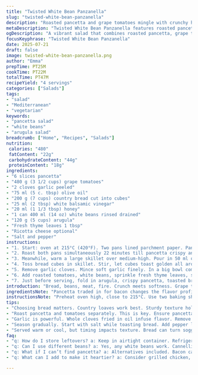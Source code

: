 ```yaml
---
title: "Twisted White Bean Panzanella"
slug: "twisted-white-bean-panzanella"
description: "Roasted pancetta and grape tomatoes mingle with crunchy herbed bread chunks, white beans, and peppery greens. Garlic-infused olive oil crisps the bread; honey and white balsamic vinegar add sharp sweetness. A twist: pancetta replaces bacon, cherry tomatoes swapped for grape tomatoes, fresh thyme tossed in. Quick roast, pan-dry, mix. Rustic, vibrant salad blending soft and crunchy textures for four servings."
metaDescription: "Twisted White Bean Panzanella features roasted pancetta, grape tomatoes, and crispy bread with peppery arugula. A rustic Mediterranean salad with textures."
ogDescription: "A vibrant salad that combines roasted pancetta, grape tomatoes, and crunchy herbed bread. Perfect for a rustic Mediterranean meal."
focusKeyphrase: "Twisted White Bean Panzanella"
date: 2025-07-21
draft: false
image: twisted-white-bean-panzanella.png
author: "Emma"
prepTime: PT25M
cookTime: PT22M
totalTime: PT47M
recipeYield: "4 servings"
categories: ["Salads"]
tags:
- "salad"
- "Mediterranean"
- "vegetarian"
keywords:
- "pancetta salad"
- "white beans"
- "arugula salad"
breadcrumb: ["Home", "Recipes", "Salads"]
nutrition: 
 calories: "480"
 fatContent: "22g"
 carbohydrateContent: "44g"
 proteinContent: "18g"
ingredients:
- "6 slices pancetta"
- "480 g (3 1/2 cups) grape tomatoes"
- "2 cloves garlic peeled"
- "75 ml (5 c. tbsp) olive oil"
- "200 g (7 cups) country bread cut into cubes"
- "25 ml (2 tbsp) white balsamic vinegar"
- "20 ml (1 1/3 tbsp) honey"
- "1 can 400 ml (14 oz) white beans rinsed drained"
- "120 g (5 cups) arugula"
- "Fresh thyme leaves 1 tbsp"
- "Ricotta cheese optional"
- "Salt and pepper"
instructions:
- "1. Start: oven at 215°C (420°F). Two pans lined parchment paper. Pancetta slices on one; grape tomatoes spread on the other."
- "2. Roast both pans simultaneously 22 minutes till pancetta crispy and tomatoes soft, wrinkled. Cool briefly. Rough chop pancetta."
- "3. Meanwhile, warm a large skillet over medium-high. Pour in 50 ml olive oil and crush 1 clove garlic lightly; fry garlic until golden."
- "4. Toss bread cubes in skillet. Stir, let cubes toast golden all around, adding more oil if they stick. Sprinkle salt."
- "5. Remove garlic cloves. Mince soft garlic finely. In a big bowl combine minced garlic, white balsamic vinegar, honey, remaining olive oil."
- "6. Add roasted tomatoes, white beans, sprinkle fresh thyme leaves, season with salt and pepper. Toss to blend flavors."
- "7. Just before serving, fold in arugula, crispy pancetta, toasted bread cubes. Adjust salt pepper. Dollop ricotta on top if wanted."
introduction: "Bread, beans, meat, fire. Crunch meets softness. Grape tomatoes roasting, juices bubbling, skins wrinkling fast. Pancetta shrinks, crackling. Garlic sizzles in olive oil, fragrance thick, filling kitchen. Toss cubes of bread in the hot oil, browning, sticky wanting more time. Dressing sharp and sweet—white balsamic flashes hit honey’s mellow hum. Combining textures, flavors—leafy arugula cuts through rich pancetta oils. Ricotta quenelle optional; creamy smooth relief. Variations only add the charm. Simple but filled with things to catch the tongue. Timed roasting close but a little off, makes all difference; keep watch. Big bowl holds it all, tossing fast, brutal even. Serve slightly warm or cool, that’s preferred. Rustic feels. Remnants of the pans on the counter promising seconds."
ingredientsNote: "Pancetta traded in for bacon changes the flavor profile to something more delicate but equally savory with a bit more chew. Grape tomatoes swap for cherry tomatoes for a subtler sweetness and evenly small size. White balsamic vinegar replaces white wine vinegar for a less acidic but floral punch supporting the honey’s sweetness. Garlic crushed whole and fried then minced preserves gentle aroma without burning bitter. Bread is important; use sturdy country loaf or miche cut into uneven chunks to soak dressing while still holding texture after toasting. Fresh thyme adds an earthy aromatic layer instead of something heavier like rosemary, fitting the lighter beans and roasted tomatoes better. Arugula balances richness with peppery bite and fresh crunch. Ricotta cheese remains optional to top salad with creamy brightness but can be left out for dairy-free. Salt and pepper crucial for lifting all components; season gradually and taste before serving."
instructionsNote: "Preheat oven high, close to 215°C. Use two baking sheets for roasting pancetta and tomatoes separately for even cooking and separate textures. Pancetta needs to crisp and shrivel; tomatoes soften and blister but keep shape. Stir frequently during toasting bread cubes in olive oil, starting with whole garlic cloves to infuse oil without burnt garlic bitterness. Remove garlic before adding dressing ingredients. Mince roasted garlic for a punch of mellow flavor folded in raw with the dressing. Mix in vinegar and honey incrementally to balance acidity versus sweetness. Add fresh herbs last to keep aroma bright, add arugula and pancetta only just before serving to retain their textures. Toss salad quickly but thoroughly, check seasoning at each stage. Serve immediately or slightly warm; bread loses texture if left too long so best eaten shortly after tossing. Optionally, use ricotta quenelle spooned on top to provide creamy textural counterpoint. Timing is key, keep a close eye on roasting and toasting times, adjusting ±3-5 minutes to oven variances."
tips:
- "Choosing bread matters. Country loaves work best. Sturdy texture holds dressing. Cut uneven chunks. They soak up flavor but stay crispy."
- "Roast pancetta and tomatoes separately. This is key. Ensure pancetta crisps, tomatoes soften without falling apart. Timing can vary. Keep watch."
- "Garlic is powerful. Whole cloves fried in oil infuse flavor. Remove before adding dressing. Mince roasted garlic for a soft, mellow punch."
- "Season gradually. Start with salt while toasting bread. Add pepper later in the mixing. Always taste before serving. Adjust where needed."
- "Served warm or cool, but timing impacts texture. Bread can turn soggy if left too long. Best eaten shortly after tossing together."
faq:
- "q: How do I store leftovers? a: Keep in airtight container. Refrigerate up to two days. Bread may stale. Try reheating in oven. Or eat cold."
- "q: Can I use different beans? a: Yes, any white beans work. Cannellini, navy beans, even chickpeas fit. Each offers unique texture and flavor."
- "q: What if I can’t find pancetta? a: Alternatives included. Bacon can be used. Turkey bacon is lighter. Adjust cooking times as needed."
- "q: What can I add to make it heartier? a: Consider grilled chicken, shrimp. Quinoa adds protein. Cheese, like feta, also boosts flavor and depth."

---
```


